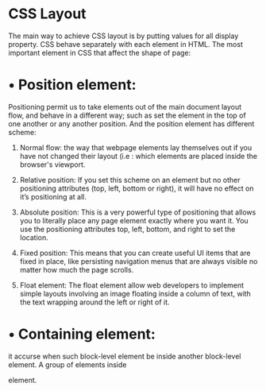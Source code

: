 # CSS Layout
The main way to achieve CSS layout is by putting values for all display property. CSS behave separately  with each element in HTML.  The most important element in CSS that affect the shape of page:

# • Position element:
 Positioning permit us  to take elements out of the main  document layout flow, and behave in a different way; such as set the element in the top of one another or any another position. And the position element has different scheme:

1.	Normal flow: the way that webpage elements lay themselves out if you have not changed their layout (i.e : which elements are placed inside the browser's viewport.

2.	Relative position: If you set this scheme on an element but no other positioning attributes (top, left, bottom or right), it will have no effect on it’s positioning at all.

3.	Absolute position: This is a very powerful type of positioning that allows you to literally place any page element exactly where you want it. You use the positioning attributes top, left, bottom, and right to set the location.

4.	Fixed position: This means that you can create useful UI items that are fixed in place, like persisting navigation menus that are always visible no matter how much the page scrolls.

5.	Float element: The float element allow web developers to implement simple layouts involving an image floating inside a column of text, with the text wrapping around the left or right of it.


# •	Containing element:
 it accurse when such  block-level element be inside another block-level element. A group of elements inside <div> element.
